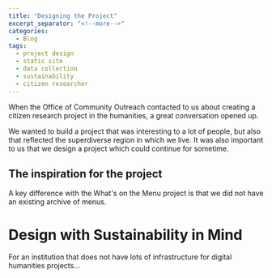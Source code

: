 ```yaml
---
title: "Designing the Project"
excerpt_separator: "<!--more-->"
categories:
  - Blog
tags:
  - project design
  - static site
  - data collection
  - sustainability
  - citizen researcher
---
```


When the Office of Community Outreach contacted to us about creating a citizen research project in the humanities, a great conversation opened up. 

We wanted to build a project that was interesting to a lot of people, but also that reflected the superdiverse region in which we live. It was also important to us that we design a project which could continue for sometime. 


## The inspiration for the project

A key difference with the What's on the Menu project is that we did not have an existing archive of menus.


# Design with Sustainability in Mind

For an institution that does not have lots of infrastructure for digital humanities projects...